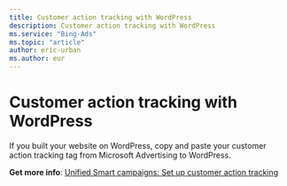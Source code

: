 ```yaml
---
title: Customer action tracking with WordPress
description: Customer action tracking with WordPress
ms.service: "Bing-Ads"
ms.topic: "article"
author: eric-urban
ms.author: eur
---
```


# Customer action tracking with WordPress

If you built your website on WordPress, copy and paste your customer action tracking tag from Microsoft Advertising to WordPress.

**Get more info**: [Unified Smart campaigns: Set up customer action tracking](../hlp_DMC_CONC_CAT_Intro.md)


